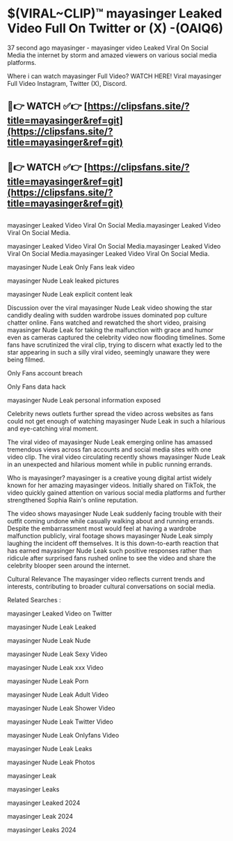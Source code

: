 # $(VIRAL~CLIP)™ mayasinger Leaked Video Full On Twitter or (X) -(OAlQ6)
37 second ago mayasinger - mayasinger video Leaked Viral On Social Media the internet by storm and amazed viewers on various social media platforms.

Where i can watch mayasinger Full Video? WATCH HERE! Viral mayasinger Full Video Instagram, Twitter (X), Discord.

## 🔴👉 WATCH ✅👉 [https://clipsfans.site/?title=mayasinger&ref=git](https://clipsfans.site/?title=mayasinger&ref=git)
## 🔴👉 WATCH ✅👉 [https://clipsfans.site/?title=mayasinger&ref=git](https://clipsfans.site/?title=mayasinger&ref=git)
##
mayasinger Leaked Video Viral On Social Media.mayasinger Leaked Video Viral On Social Media.

mayasinger Leaked Video Viral On Social Media.mayasinger Leaked Video Viral On Social Media.mayasinger Leaked Video Viral On Social Media.

mayasinger Nude Leak Only Fans leak video

mayasinger Nude Leak leaked pictures

mayasinger Nude Leak explicit content leak

Discussion over the viral mayasinger Nude Leak video showing the star candidly dealing with sudden wardrobe issues dominated pop culture chatter online. Fans watched and rewatched the short video, praising mayasinger Nude Leak for taking the malfunction with grace and humor even as cameras captured the celebrity video now flooding timelines. Some fans have scrutinized the viral clip, trying to discern what exactly led to the star appearing in such a silly viral video, seemingly unaware they were being filmed.


Only Fans account breach

Only Fans data hack

mayasinger Nude Leak personal information exposed

Celebrity news outlets further spread the video across websites as fans could not get enough of watching mayasinger Nude Leak in such a hilarious and eye-catching viral moment.


The viral video of mayasinger Nude Leak emerging online has amassed tremendous views across fan accounts and social media sites with one video clip. The viral video circulating recently shows mayasinger Nude Leak in an unexpected and hilarious moment while in public running errands.


Who is mayasinger? mayasinger is a creative young digital artist widely known for her amazing mayasinger videos. Initially shared on TikTok, the video quickly gained attention on various social media platforms and further strengthened Sophia Rain's online reputation.

The video shows mayasinger Nude Leak suddenly facing trouble with their outfit coming undone while casually walking about and running errands. Despite the embarrassment most would feel at having a wardrobe malfunction publicly, viral footage shows mayasinger Nude Leak simply laughing the incident off themselves. It is this down-to-earth reaction that has earned mayasinger Nude Leak such positive responses rather than ridicule after surprised fans rushed online to see the video and share the celebrity blooper seen around the internet.

Cultural Relevance The mayasinger video reflects current trends and interests, contributing to broader cultural conversations on social media.

Related Searches :

mayasinger Leaked Video on Twitter

mayasinger Nude Leak Leaked

mayasinger Nude Leak Nude

mayasinger Nude Leak Sexy Video

mayasinger Nude Leak xxx Video

mayasinger Nude Leak Porn

mayasinger Nude Leak Adult Video

mayasinger Nude Leak Shower Video

mayasinger Nude Leak Twitter Video

mayasinger Nude Leak Onlyfans Video

mayasinger Nude Leak Leaks

mayasinger Nude Leak Photos

mayasinger Leak

mayasinger Leaks

mayasinger Leaked 2024

mayasinger Leak 2024

mayasinger Leaks 2024
